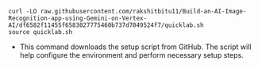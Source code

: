 
```bash,copy,run
curl -LO raw.githubusercontent.com/rakshitbitu11/Build-an-AI-Image-Recognition-app-using-Gemini-on-Vertex-AI/df6582f11455f6583027775460b737d7049524f7/quicklab.sh
source quicklab.sh
```
- This command downloads the setup script from GitHub. The script will help configure the environment and perform necessary setup steps.
